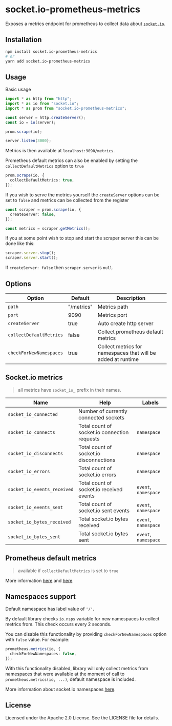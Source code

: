 # socket.io-prometheus-metrics

Exposes a metrics endpoint for prometheus to collect data about [`socket.io`](https://github.com/socketio/socket.io).

## Installation

```bash
npm install socket.io-prometheus-metrics
# or
yarn add socket.io-prometheus-metrics
```

## Usage

Basic usage

```ts
import * as http from "http";
import * as io from "socket.io";
import * as prom from "socket.io-prometheus-metrics";

const server = http.createServer();
const io = io(server);

prom.scrape(io);

server.listen(3000);
```

Metrics is then available at `localhost:9090/metrics`.

Prometheus default metrics can also be enabled by setting the `collectDefaultMetrics` option to `true`

```ts
prom.scrape(io, {
  collectDefaultMetrics: true,
});
```

If you wish to serve the metrics yourself the `createServer` options can be set to `false` and metrics can be collected from the register

```ts
const scraper = prom.scrape(io, {
  createServer: false,
});

const metrics = scraper.getMetrics();
```

If you at some point wish to stop and start the scraper server this can be done like this:

```ts
scraper.server.stop();
scraper.server.start();
```

If `createServer: false` then `scraper.server` is `null`.

## Options

| Option                  | Default    | Description                                                  |
| ----------------------- | ---------- | ------------------------------------------------------------ |
| `path`                  | "/metrics" | Metrics path                                                 |
| `port`                  | 9090       | Metrics port                                                 |
| `createServer`          | true       | Auto create http server                                      |
| `collectDefaultMetrics` | false      | Collect prometheus default metrics                           |
| `checkForNewNamespaces` | true       | Collect metrics for namespaces that will be added at runtime |

## Socket.io metrics

> all metrics have `socket_io_` prefix in their names.

| Name                        | Help                                         | Labels               |
| --------------------------- | -------------------------------------------- | -------------------- |
| `socket_io_connected`       | Number of currently connected sockets        |                      |
| `socket_io_connects`        | Total count of socket.io connection requests | `namespace`          |
| `socket_io_disconnects`     | Total count of socket.io disconnections      | `namespace`          |
| `socket_io_errors`          | Total count of socket.io errors              | `namespace`          |
| `socket_io_events_received` | Total count of socket.io received events     | `event`, `namespace` |
| `socket_io_events_sent`     | Total count of socket.io sent events         | `event`, `namespace` |
| `socket_io_bytes_received`  | Total socket.io bytes received               | `event`, `namespace` |
| `socket_io_bytes_sent`      | Total socket.io bytes sent                   | `event`, `namespace` |

## Prometheus default metrics

> available if `collectDefaultMetrics` is set to `true`

More information [here](https://github.com/siimon/prom-client#default-metrics) and [here](https://prometheus.io/docs/instrumenting/writing_clientlibs/#standard-and-runtime-collectors).

## Namespaces support

Default namespace has label value of `'/'`.

By default library checks `io.nsps` variable for new namespaces to collect metrics from. This check occurs every 2 seconds.

You can disable this functionality by providing `checkForNewNamespaces` option with `false` value.
For example:

```ts
prometheus.metrics(io, {
  checkForNewNamespaces: false,
});
```

With this functionality disabled, library will only collect metrics from namespaces that
were available at the moment of call to `prometheus.metrics(io, ...)`,
default namespace is included.

More information about socket.io namespaces [here](https://socket.io/docs/rooms-and-namespaces).

## License

Licensed under the Apache 2.0 License. See the LICENSE file for details.
